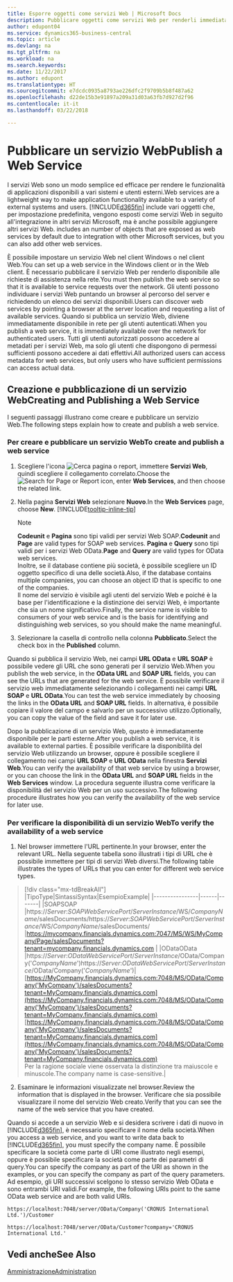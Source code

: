 ```yaml
---
title: Esporre oggetti come servizi Web | Microsoft Docs
description: Pubblicare oggetti come servizi Web per renderli immediatamente disponibili sulla rete.
author: edupont04
ms.service: dynamics365-business-central
ms.topic: article
ms.devlang: na
ms.tgt_pltfrm: na
ms.workload: na
ms.search.keywords: 
ms.date: 11/22/2017
ms.author: edupont
ms.translationtype: HT
ms.sourcegitcommit: e7dcdc0935a8793ae226dfc2f9709b5b8f487a62
ms.openlocfilehash: d22de15b3e91897a209a31d03a63fb7d927d2f96
ms.contentlocale: it-it
ms.lasthandoff: 03/22/2018

---
```

# <a name="publish-a-web-service"></a><span data-ttu-id="386d1-103">Pubblicare un servizio Web</span><span class="sxs-lookup"><span data-stu-id="386d1-103">Publish a Web Service</span></span>
<span data-ttu-id="386d1-104">I servizi Web sono un modo semplice ed efficace per rendere le funzionalità di applicazioni disponibili a vari sistemi e utenti esterni.</span><span class="sxs-lookup"><span data-stu-id="386d1-104">Web services are a lightweight way to make application functionality available to a variety of external systems and users.</span></span> [!INCLUDE[d365fin](includes/d365fin_md.md)]<span data-ttu-id="386d1-105"> include vari oggetti che, per impostazione predefinita, vengono esposti come servizi Web in seguito all'integrazione in altri servizi Microsoft, ma è anche possibile aggiungere altri servizi Web.</span><span class="sxs-lookup"><span data-stu-id="386d1-105"> includes an number of objects that are exposed as web services by default due to integration with other Microsoft services, but you can also add other web services.</span></span>  

<span data-ttu-id="386d1-106">È possibile impostare un servizio Web nel client Windows o nel client Web.</span><span class="sxs-lookup"><span data-stu-id="386d1-106">You can set up a web service in the Windows client or in the Web client.</span></span> <span data-ttu-id="386d1-107">È necessario pubblicare il servizio Web per renderlo disponibile alle richieste di assistenza nella rete.</span><span class="sxs-lookup"><span data-stu-id="386d1-107">You must then publish the web service so that it is available to service requests over the network.</span></span> <span data-ttu-id="386d1-108">Gli utenti possono individuare i servizi Web puntando un browser al percorso del server e richiedendo un elenco dei servizi disponibili.</span><span class="sxs-lookup"><span data-stu-id="386d1-108">Users can discover web services by pointing a browser at the server location and requesting a list of available services.</span></span> <span data-ttu-id="386d1-109">Quando si pubblica un servizio Web, diviene immediatamente disponibile in rete per gli utenti autenticati.</span><span class="sxs-lookup"><span data-stu-id="386d1-109">When you publish a web service, it is immediately available over the network for authenticated users.</span></span> <span data-ttu-id="386d1-110">Tutti gli utenti autorizzati possono accedere ai metadati per i servizi Web, ma solo gli utenti che dispongono di permessi sufficienti possono accedere ai dati effettivi.</span><span class="sxs-lookup"><span data-stu-id="386d1-110">All authorized users can access metadata for web services, but only users who have sufficient permissions can access actual data.</span></span>

## <a name="creating-and-publishing-a-web-service"></a><span data-ttu-id="386d1-111">Creazione e pubblicazione di un servizio Web</span><span class="sxs-lookup"><span data-stu-id="386d1-111">Creating and Publishing a Web Service</span></span>  
<span data-ttu-id="386d1-112">I seguenti passaggi illustrano come creare e pubblicare un servizio Web.</span><span class="sxs-lookup"><span data-stu-id="386d1-112">The following steps explain how to create and publish a web service.</span></span>  

### <a name="to-create-and-publish-a-web-service"></a><span data-ttu-id="386d1-113">Per creare e pubblicare un servizio Web</span><span class="sxs-lookup"><span data-stu-id="386d1-113">To create and publish a web service</span></span>  

1.  <span data-ttu-id="386d1-114">Scegliere l'icona ![Cerca pagina o report](media/ui-search/search_small.png "icona Cerca pagina o report"), immettere **Servizi Web**, quindi scegliere il collegamento correlato.</span><span class="sxs-lookup"><span data-stu-id="386d1-114">Choose the ![Search for Page or Report](media/ui-search/search_small.png "Search for Page or Report icon") icon, enter **Web Services**, and then choose the related link.</span></span>  
2.  <span data-ttu-id="386d1-115">Nella pagina **Servizi Web** selezionare **Nuovo**.</span><span class="sxs-lookup"><span data-stu-id="386d1-115">In the **Web Services** page, choose **New**.</span></span> [!INCLUDE[tooltip-inline-tip](includes/tooltip-inline-tip_md.md)]  

    > [!NOTE]  
    >  <span data-ttu-id="386d1-116">**Codeunit** e **Pagina** sono tipi validi per servizi Web SOAP.</span><span class="sxs-lookup"><span data-stu-id="386d1-116">**Codeunit** and **Page** are valid types for SOAP web services.</span></span> <span data-ttu-id="386d1-117">**Pagina** e **Query** sono tipi validi per i servizi Web OData.</span><span class="sxs-lookup"><span data-stu-id="386d1-117">**Page** and **Query** are valid types for OData web services.</span></span>  
    <span data-ttu-id="386d1-118">Inoltre, se il database contiene più società, è possibile scegliere un ID oggetto specifico di una delle società.</span><span class="sxs-lookup"><span data-stu-id="386d1-118">Also, if the database contains multiple companies, you can choose an object ID that is specific to one of the companies.</span></span>  
    <span data-ttu-id="386d1-119">Il nome del servizio è visibile agli utenti del servizio Web e poiché è la base per l'identificazione e la distinzione dei servizi Web, è importante che sia un nome significativo.</span><span class="sxs-lookup"><span data-stu-id="386d1-119">Finally, the service name is visible to consumers of your web service and is the basis for identifying and distinguishing web services, so you should make the name meaningful.</span></span>

3.  <span data-ttu-id="386d1-120">Selezionare la casella di controllo nella colonna **Pubblicato**.</span><span class="sxs-lookup"><span data-stu-id="386d1-120">Select the check box in the **Published** column.</span></span>  

<span data-ttu-id="386d1-121">Quando si pubblica il servizio Web, nei campi **URL OData** e **URL SOAP** è possibile vedere gli URL che sono generati per il servizio Web.</span><span class="sxs-lookup"><span data-stu-id="386d1-121">When you publish the web service, in the **OData URL** and **SOAP URL** fields, you can see the URLs that are generated for the web service.</span></span> <span data-ttu-id="386d1-122">È possibile verificare il servizio web immediatamente selezionando i collegamenti nei campi **URL SOAP** e **URL OData**.</span><span class="sxs-lookup"><span data-stu-id="386d1-122">You can test the web service immediately by choosing the links in the **OData URL** and **SOAP URL** fields.</span></span> <span data-ttu-id="386d1-123">In alternativa, è possibile copiare il valore del campo e salvarlo per un successivo utilizzo.</span><span class="sxs-lookup"><span data-stu-id="386d1-123">Optionally, you can copy the value of the field and save it for later use.</span></span>  

<span data-ttu-id="386d1-124">Dopo la pubblicazione di un servizio Web, questo è immediatamente disponibile per le parti esterne.</span><span class="sxs-lookup"><span data-stu-id="386d1-124">After you publish a web service, it is available to external parties.</span></span> <span data-ttu-id="386d1-125">È possibile verificare la disponibilità del servizio Web utilizzando un browser, oppure è possibile scegliere il collegamento nei campi **URL SOAP** e **URL OData** nella finestra **Servizi Web**.</span><span class="sxs-lookup"><span data-stu-id="386d1-125">You can verify the availability of that web service by using a browser, or you can choose the link in the **OData URL** and **SOAP URL** fields in the **Web Services** window.</span></span> <span data-ttu-id="386d1-126">La procedura seguente illustra come verificare la disponibilità del servizio Web per un uso successivo.</span><span class="sxs-lookup"><span data-stu-id="386d1-126">The following procedure illustrates how you can verify the availability of the web service for later use.</span></span>  

### <a name="to-verify-the-availability-of-a-web-service"></a><span data-ttu-id="386d1-127">Per verificare la disponibilità di un servizio Web</span><span class="sxs-lookup"><span data-stu-id="386d1-127">To verify the availability of a web service</span></span>  

1.  <span data-ttu-id="386d1-128">Nel browser immettere l'URL pertinente.</span><span class="sxs-lookup"><span data-stu-id="386d1-128">In your browser, enter the relevant URL.</span></span> <span data-ttu-id="386d1-129">Nella seguente tabella sono illustrati i tipi di URL che è possibile immettere per tipi di servizi Web diversi.</span><span class="sxs-lookup"><span data-stu-id="386d1-129">The following table illustrates the types of URLs that you can enter for different web service types.</span></span>  
> [!div class="mx-tdBreakAll"]
> |<span data-ttu-id="386d1-130">Tipo</span><span class="sxs-lookup"><span data-stu-id="386d1-130">Type</span></span>|<span data-ttu-id="386d1-131">Sintassi</span><span class="sxs-lookup"><span data-stu-id="386d1-131">Syntax</span></span>|<span data-ttu-id="386d1-132">Esempio</span><span class="sxs-lookup"><span data-stu-id="386d1-132">Example</span></span>|
> |----------------|------|-------|
> |<span data-ttu-id="386d1-133">SOAP</span><span class="sxs-lookup"><span data-stu-id="386d1-133">SOAP</span></span> |<span data-ttu-id="386d1-134">https://*Server*:*SOAPWebServicePort*/*ServerInstance*/WS/*CompanyName*/salesDocuments/</span><span class="sxs-lookup"><span data-stu-id="386d1-134">https://*Server*:*SOAPWebServicePort*/*ServerInstance*/WS/*CompanyName*/salesDocuments/</span></span> |https://mycompany.financials.dynamics.com:7047/MS/WS/MyCompany/Page/salesDocuments?tenant=mycompany.financials.dynamics.com |
> |<span data-ttu-id="386d1-135">OData</span><span class="sxs-lookup"><span data-stu-id="386d1-135">OData</span></span> |<span data-ttu-id="386d1-136">https://*Server*:*ODataWebServicePort*/*ServerInstance*/OData/Company('*CompanyName*')</span><span class="sxs-lookup"><span data-stu-id="386d1-136">https://*Server*:*ODataWebServicePort*/*ServerInstance*/OData/Company('*CompanyName*')</span></span>|<span data-ttu-id="386d1-137">[https://MyCompany.financials.dynamics.com:7048/MS/OData/Company('MyCompany')/salesDocuments?tenant=MyCompany.financials.dynamics.com](https://MyCompany.financials.dynamics.com:7048/MS/OData/Company('MyCompany')/salesDocuments?tenant=MyCompany.financials.dynamics.com)</span><span class="sxs-lookup"><span data-stu-id="386d1-137">[https://MyCompany.financials.dynamics.com:7048/MS/OData/Company('MyCompany')/salesDocuments?tenant=MyCompany.financials.dynamics.com](https://MyCompany.financials.dynamics.com:7048/MS/OData/Company('MyCompany')/salesDocuments?tenant=MyCompany.financials.dynamics.com)</span></span> <br />    <span data-ttu-id="386d1-138">Per la ragione sociale viene osservata la distinzione tra maiuscole e minuscole.</span><span class="sxs-lookup"><span data-stu-id="386d1-138">The company name is case-sensitive.</span></span>|

2.  <span data-ttu-id="386d1-139">Esaminare le informazioni visualizzate nel browser.</span><span class="sxs-lookup"><span data-stu-id="386d1-139">Review the information that is displayed in the browser.</span></span> <span data-ttu-id="386d1-140">Verificare che sia possibile visualizzare il nome del servizio Web creato.</span><span class="sxs-lookup"><span data-stu-id="386d1-140">Verify that you can see the name of the web service that you have created.</span></span>  

<span data-ttu-id="386d1-141">Quando si accede a un servizio Web e si desidera scrivere i dati di nuovo in [!INCLUDE[d365fin](includes/d365fin_md.md)], è necessario specificare il nome della società.</span><span class="sxs-lookup"><span data-stu-id="386d1-141">When you access a web service, and you want to write data back to [!INCLUDE[d365fin](includes/d365fin_md.md)], you must specify the company name.</span></span> <span data-ttu-id="386d1-142">È possibile specificare la società come parte di URI come illustrato negli esempi, oppure è possibile specificare la società come parte dei parametri di query.</span><span class="sxs-lookup"><span data-stu-id="386d1-142">You can specify the company as part of the URI as shown in the examples, or you can specify the company as part of the query parameters.</span></span> <span data-ttu-id="386d1-143">Ad esempio, gli URI successivi scelgono lo stesso servizio Web OData e sono entrambi URI validi.</span><span class="sxs-lookup"><span data-stu-id="386d1-143">For example, the following URIs point to the same OData web service and are both valid URIs.</span></span>  

```  
https://localhost:7048/server/OData/Company('CRONUS International Ltd.')/Customer  
```  

```  
https://localhost:7048/server/OData/Customer?company='CRONUS International Ltd.'  
```  

## <a name="see-also"></a><span data-ttu-id="386d1-144">Vedi anche</span><span class="sxs-lookup"><span data-stu-id="386d1-144">See Also</span></span>  
[<span data-ttu-id="386d1-145">Amministrazione</span><span class="sxs-lookup"><span data-stu-id="386d1-145">Administration</span></span>](admin-setup-and-administration.md)  

